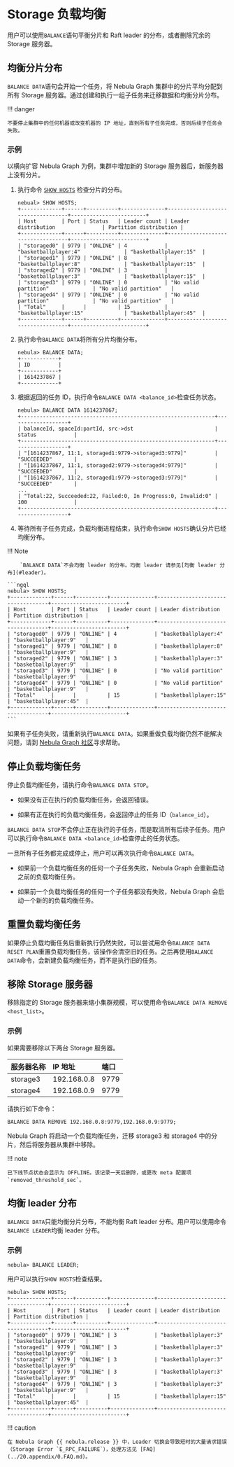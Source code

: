 # Storage 负载均衡

用户可以使用`BALANCE`语句平衡分片和 Raft leader 的分布，或者删除冗余的 Storage 服务器。

## 均衡分片分布

`BALANCE DATA`语句会开始一个任务，将 Nebula Graph 集群中的分片平均分配到所有 Storage 服务器。通过创建和执行一组子任务来迁移数据和均衡分片分布。

!!! danger

    不要停止集群中的任何机器或改变机器的 IP 地址，直到所有子任务完成，否则后续子任务会失败。

### 示例

以横向扩容 Nebula Graph 为例，集群中增加新的 Storage 服务器后，新服务器上没有分片。

1. 执行命令 [`SHOW HOSTS`](../3.ngql-guide/7.general-query-statements/6.show/6.show-hosts.md) 检查分片的分布。

    ```ngql
    nebual> SHOW HOSTS;
    +-------------+------+----------+--------------+-----------------------------------+------------------------+
    | Host        | Port | Status   | Leader count | Leader distribution               | Partition distribution |
    +-------------+------+----------+--------------+-----------------------------------+------------------------+
    | "storaged0" | 9779 | "ONLINE" | 4            | "basketballplayer:4"              | "basketballplayer:15"  |
    | "storaged1" | 9779 | "ONLINE" | 8            | "basketballplayer:8"              | "basketballplayer:15"  |
    | "storaged2" | 9779 | "ONLINE" | 3            | "basketballplayer:3"              | "basketballplayer:15"  |
    | "storaged3" | 9779 | "ONLINE" | 0            | "No valid partition"              | "No valid partition"   |
    | "storaged4" | 9779 | "ONLINE" | 0            | "No valid partition"              | "No valid partition"   |
    | "Total"     |      |          | 15           | "basketballplayer:15"             | "basketballplayer:45"  |
    +-------------+------+----------+--------------+-----------------------------------+------------------------+
    ```

2. 执行命令`BALANCE DATA`将所有分片均衡分布。

    ```ngql
    nebula> BALANCE DATA;
    +------------+
    | ID         |
    +------------+
    | 1614237867 |
    +------------+
    ```

3. 根据返回的任务 ID，执行命令`BALANCE DATA <balance_id>`检查任务状态。

    ```ngql
    nebula> BALANCE DATA 1614237867;
    +--------------------------------------------------------------+-------------------+
    | balanceId, spaceId:partId, src->dst                          | status            |
    +--------------------------------------------------------------+-------------------+
    | "[1614237867, 11:1, storaged1:9779->storaged3:9779]"         | "SUCCEEDED"       |
    | "[1614237867, 11:1, storaged2:9779->storaged4:9779]"         | "SUCCEEDED"       |
    | "[1614237867, 11:2, storaged1:9779->storaged3:9779]"         | "SUCCEEDED"       |
    ...
    | "Total:22, Succeeded:22, Failed:0, In Progress:0, Invalid:0" | 100               |
    +--------------------------------------------------------------+-------------------+
    ```

4. 等待所有子任务完成，负载均衡进程结束，执行命令`SHOW HOSTS`确认分片已经均衡分布。

  !!! Note

        `BALANCE DATA`不会均衡 leader 的分布。均衡 leader 请参见[均衡 leader 分布](#leader)。

    ```ngql
    nebula> SHOW HOSTS;
    +-------------+------+----------+--------------+-----------------------------------+------------------------+
    | Host        | Port | Status   | Leader count | Leader distribution               | Partition distribution |
    +-------------+------+----------+--------------+-----------------------------------+------------------------+
    | "storaged0" | 9779 | "ONLINE" | 4            | "basketballplayer:4"              | "basketballplayer:9"   |
    | "storaged1" | 9779 | "ONLINE" | 8            | "basketballplayer:8"              | "basketballplayer:9"   |
    | "storaged2" | 9779 | "ONLINE" | 3            | "basketballplayer:3"              | "basketballplayer:9"   |
    | "storaged3" | 9779 | "ONLINE" | 0            | "No valid partition"              | "basketballplayer:9"   |
    | "storaged4" | 9779 | "ONLINE" | 0            | "No valid partition"              | "basketballplayer:9"   |
    | "Total"     |      |          | 15           | "basketballplayer:15"             | "basketballplayer:45"  |
    +-------------+------+----------+--------------+-----------------------------------+------------------------+
    ```

如果有子任务失败，请重新执行`BALANCE DATA`。如果重做负载均衡仍然不能解决问题，请到 [Nebula Graph 社区](https://discuss.nebula-graph.com.cn/)寻求帮助。

## 停止负载均衡任务

停止负载均衡任务，请执行命令`BALANCE DATA STOP`。

- 如果没有正在执行的负载均衡任务，会返回错误。

- 如果有正在执行的负载均衡任务，会返回停止的任务 ID（`balance_id`）。

`BALANCE DATA STOP`不会停止正在执行的子任务，而是取消所有后续子任务。用户可以执行命令`BALANCE DATA <balance_id>`检查停止的任务状态。

一旦所有子任务都完成或停止，用户可以再次执行命令`BALANCE DATA`。

- 如果前一个负载均衡任务的任何一个子任务失败，Nebula Graph 会重新启动之前的负载均衡任务。

- 如果前一个负载均衡任务的任何一个子任务都没有失败，Nebula Graph 会启动一个新的的负载均衡任务。

## 重置负载均衡任务

如果停止负载均衡任务后重新执行仍然失败，可以尝试用命令`BALANCE DATA RESET PLAN`重置负载均衡任务，该操作会清空旧的任务。之后再使用`BALANCE DATA`命令，会新建负载均衡任务，而不是执行旧的任务。

## 移除 Storage 服务器

移除指定的 Storage 服务器来缩小集群规模，可以使用命令`BALANCE DATA REMOVE <host_list>`。

### 示例

如果需要移除以下两台 Storage 服务器。

|服务器名称|IP 地址|端口|
|:---|:---|:---|
|storage3|192.168.0.8|9779|
|storage4|192.168.0.9|9779|

请执行如下命令：

```ngql
BALANCE DATA REMOVE 192.168.0.8:9779,192.168.0.9:9779;
```

Nebula Graph 将启动一个负载均衡任务，迁移 storage3 和 storage4 中的分片，然后将服务器从集群中移除。

!!! note

    已下线节点状态会显示为 OFFLINE。该记录一天后删除，或更改 meta 配置项 `removed_threshold_sec`。

## 均衡 leader 分布

`BALANCE DATA`只能均衡分片分布，不能均衡 Raft leader 分布。用户可以使用命令`BALANCE LEADER`均衡 leader 分布。

### 示例

```ngql
nebula> BALANCE LEADER;
```

用户可以执行`SHOW HOSTS`检查结果。

```ngql
nebula> SHOW HOSTS;
+-------------+------+----------+--------------+-----------------------------------+------------------------+
| Host        | Port | Status   | Leader count | Leader distribution               | Partition distribution |
+-------------+------+----------+--------------+-----------------------------------+------------------------+
| "storaged0" | 9779 | "ONLINE" | 3            | "basketballplayer:3"              | "basketballplayer:9"   |
| "storaged1" | 9779 | "ONLINE" | 3            | "basketballplayer:3"              | "basketballplayer:9"   |
| "storaged2" | 9779 | "ONLINE" | 3            | "basketballplayer:3"              | "basketballplayer:9"   |
| "storaged3" | 9779 | "ONLINE" | 3            | "basketballplayer:3"              | "basketballplayer:9"   |
| "storaged4" | 9779 | "ONLINE" | 3            | "basketballplayer:3"              | "basketballplayer:9"   |
| "Total"     |      |          | 15           | "basketballplayer:15"             | "basketballplayer:45"  |
+-------------+------+----------+--------------+-----------------------------------+------------------------+
```

!!! caution

    在 Nebula Graph {{ nebula.release }} 中，Leader 切换会导致短时的大量请求错误（Storage Error `E_RPC_FAILURE`），处理方法见 [FAQ](../20.appendix/0.FAQ.md)。
